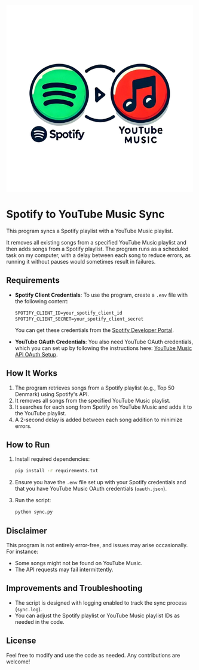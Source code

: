 ![Logo for good fun](./assets/asset.png)

# Spotify to YouTube Music Sync

This program syncs a Spotify playlist with a YouTube Music playlist.

It removes all existing songs from a specified YouTube Music playlist and then adds songs from a Spotify playlist. The program runs as a scheduled task on my computer, with a delay between each song to reduce errors, as running it without pauses would sometimes result in failures.

## Requirements

- **Spotify Client Credentials**: To use the program, create a `.env` file with the following content:

  ```plaintext
  SPOTIFY_CLIENT_ID=your_spotify_client_id
  SPOTIFY_CLIENT_SECRET=your_spotify_client_secret
  ```

  You can get these credentials from the [Spotify Developer Portal](https://developer.spotify.com/dashboard/).

- **YouTube OAuth Credentials**: You also need YouTube OAuth credentials, which you can set up by following the instructions here: [YouTube Music API OAuth Setup](https://ytmusicapi.readthedocs.io/en/stable/setup/oauth.html).

## How It Works

1. The program retrieves songs from a Spotify playlist (e.g., Top 50 Denmark) using Spotify's API.
2. It removes all songs from the specified YouTube Music playlist.
3. It searches for each song from Spotify on YouTube Music and adds it to the YouTube playlist.
4. A 2-second delay is added between each song addition to minimize errors.

## How to Run

1. Install required dependencies:
   ```bash
   pip install -r requirements.txt
   ```
2. Ensure you have the `.env` file set up with your Spotify credentials and that you have YouTube Music OAuth credentials (`oauth.json`).

3. Run the script:
   ```bash
   python sync.py
   ```

## Disclaimer

This program is not entirely error-free, and issues may arise occasionally. For instance:

- Some songs might not be found on YouTube Music.
- The API requests may fail intermittently.

## Improvements and Troubleshooting

- The script is designed with logging enabled to track the sync process (`sync.log`).
- You can adjust the Spotify playlist or YouTube Music playlist IDs as needed in the code.

## License

Feel free to modify and use the code as needed. Any contributions are welcome!
